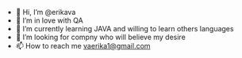 - 👋 Hi, I’m @erikava
- 👀 I’m in love with QA
- 🌱 I’m currently learning JAVA and willing to learn others languages
- 💞️ I’m looking for compny who will believe my desire
- 📫 How to reach me vaerika1@gmail.com

<!---
erikava/erikava is a ✨ special ✨ repository because its `README.md` (this file) appears on your GitHub profile.
You can click the Preview link to take a look at your changes.
--->
